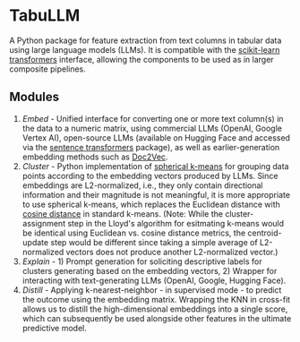 # TabuLLM
A Python package for feature extraction from text columns in tabular data using large language models (LLMs). It is compatible with the [scikit-learn transformers](https://scikit-learn.org/stable/data_transforms.html) interface, allowing the components to be used as in larger composite pipelines.

## Modules
1. *Embed* - Unified interface for converting one or more text column(s) in the data to a numeric matrix, using commercial LLMs (OpenAI, Google Vertex AI), open-source LLMs (available on Hugging Face and accessed via the [sentence transformers](https://sbert.net/) package), as well as earlier-generation embedding methods such as [Doc2Vec](https://radimrehurek.com/gensim/models/doc2vec.html).
1. *Cluster* - Python implementation of [spherical k-means](https://www.jstatsoft.org/article/view/v050i10) for grouping data points according to the embedding vectors produced by LLMs. Since embeddings are L2-normalized, i.e., they only contain directional information and their magnitude is not meaningful, it is more appropriate to use spherical k-means, which replaces the Euclidean distance with [cosine distance](https://en.wikipedia.org/wiki/Cosine_similarity) in standard k-means. (Note: While the cluster-assignment step in the Lloyd's algorithm for esitmating k-means would be identical using Euclidean vs. cosine distance metrics, the centroid-update step would be different since taking a simple average of L2-normalized vectors does not produce another L2-normalized vector.)
1. *Explain* - 1) Prompt generation for soliciting descriptive labels for clusters generating based on the embedding vectors, 2) Wrapper for interacting with text-generating LLMs (OpenAI, Google, Hugging Face).
1. *Distill* - Applying k-nearest-neighbor - in supervised mode - to predict the outcome using the embedding matrix. Wrapping the KNN in cross-fit allows us to distill the high-dimensional embeddings into a single score, which can subsequently be used alongside other features in the ultimate predictive model.
